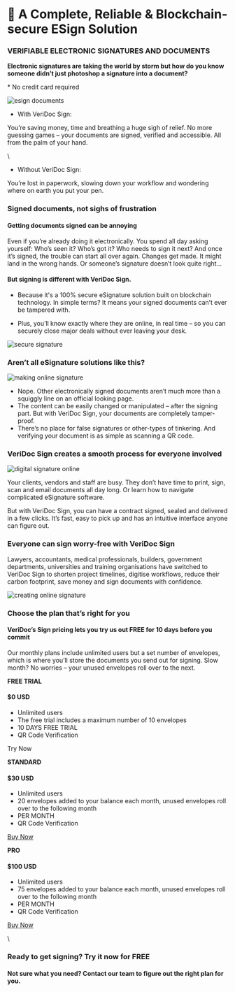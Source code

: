 # 📝 A Complete, Reliable & Blockchain-secure ESign Solution

### VERIFIABLE ELECTRONIC SIGNATURES AND DOCUMENTS

**Electronic signatures are taking the world by storm but how do you know someone didn’t just photoshop a signature into a document?**

\* No credit card required

![esign documents](<../.gitbook/assets/sec img1>)

* With VeriDoc Sign:

You’re saving money, time and breathing a huge sigh of relief. No more guessing games – your documents are signed, verified and accessible. All from the palm of your hand.

\


* Without VeriDoc Sign:

You’re lost in paperwork, slowing down your workflow and wondering where on earth you put your pen.

### Signed documents, not sighs of frustration

#### Getting documents signed can be annoying

Even if you’re already doing it electronically. You spend all day asking yourself: Who’s seen it? Who’s got it? Who needs to sign it next? And once it’s signed, the trouble can start all over again. Changes get made. It might land in the wrong hands. Or someone’s signature doesn’t look quite right…

#### But signing is different with VeriDoc Sign.



* Because it's a 100% secure eSignature solution built on blockchain technology. In simple terms? It means your signed documents can’t ever be tampered with.



* Plus, you’ll know exactly where they are online, in real time – so you can securely close major deals without ever leaving your desk.

![secure signature](<../.gitbook/assets/sec img4>)

### Aren’t all eSignature solutions like this?

![making online signature](<../.gitbook/assets/sec img5>)

* Nope. Other electronically signed documents aren’t much more than a squiggly line on an official looking page.
* The content can be easily changed or manipulated – after the signing part. But with VeriDoc Sign, your documents are completely tamper-proof.
* There’s no place for false signatures or other-types of tinkering. And verifying your document is as simple as scanning a QR code.

### VeriDoc Sign creates a smooth process for everyone involved

![digital signature online](<../.gitbook/assets/sec img6>)

Your clients, vendors and staff are busy. They don’t have time to print, sign, scan and email documents all day long. Or learn how to navigate complicated eSignature software.

But with VeriDoc Sign, you can have a contract signed, sealed and delivered in a few clicks. It’s fast, easy to pick up and has an intuitive interface anyone can figure out.

### Everyone can sign worry-free with VeriDoc Sign

Lawyers, accountants, medical professionals, builders, government departments, universities and training organisations have switched to VeriDoc Sign to shorten project timelines, digitise workflows, reduce their carbon footprint, save money and sign documents with confidence.

![creating online signature](<../.gitbook/assets/sec img9>)

### Choose the plan that’s right for you

#### VeriDoc’s Sign pricing lets you try us out FREE for 10 days before you commit

Our monthly plans include unlimited users but a set number of envelopes, which is where you’ll store the documents you send out for signing. Slow month? No worries – your unused envelopes roll over to the next.

**FREE TRIAL**

#### $0 USD

* Unlimited users
* The free trial includes a maximum number of 10 envelopes
* 10 DAYS FREE TRIAL
* QR Code Verification

Try Now

**STANDARD**

#### $30 USD

* Unlimited users
* 20 envelopes added to your balance each month, unused envelopes roll over to the following month
* PER MONTH
* QR Code Verification

[Buy Now](../.gitbook/assets/Subscribe)

**PRO**

#### $100 USD

* Unlimited users
* 75 envelopes added to your balance each month, unused envelopes roll over to the following month
* PER MONTH
* QR Code Verification

[Buy Now](../.gitbook/assets/Subscribe)

\


### Ready to get signing? Try it now for FREE

#### Not sure what you need? Contact our team to figure out the right plan for you.
